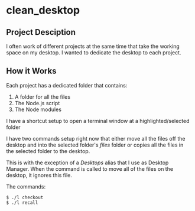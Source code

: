 # clean_desktop

## Project Desciption 

I often work of different projects at the same time that take the working space on my desktop. I wanted to dedicate the desktop to each project. 

## How it Works

Each project has a dedicated folder that contains:
1. A folder for all the files
2. The Node.js script
3. The Node modules

I have a shortcut setup to open a terminal window at a highlighted/selected folder

I have two commands setup right now that either move all the files off the desktop and into the selected folder's _files_ folder or copies all the files in the selected folder to the desktop. 

This is with the exception of a _Desktops_ alias that I use as Desktop Manager. When the command is called to move all of the files on the desktop, it ignores this file.

The commands:

```
$ ./l checkout
$ ./l recall
```
